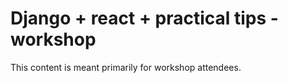 # Django + react + practical tips - workshop

This content is meant primarily for workshop attendees.

